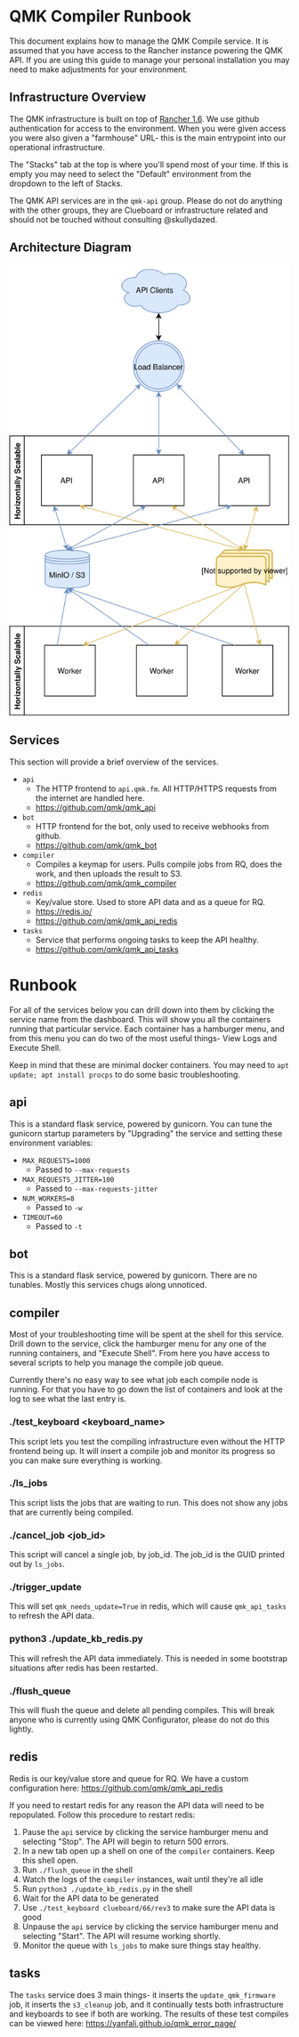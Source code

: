 # QMK Compiler Runbook

This document explains how to manage the QMK Compile service. It is assumed that you have access to the Rancher instance powering the QMK API. If you are using this guide to manage your personal installation you may need to make adjustments for your environment.

## Infrastructure Overview

The QMK infrastructure is built on top of [Rancher 1.6](https://rancher.com/docs/rancher/v1.6/en/). We use github authentication for access to the environment. When you were given access you were also given a "farmhouse" URL- this is the main entrypoint into our operational infrastructure.

The "Stacks" tab at the top is where you'll spend most of your time. If this is empty you may need to select the "Default" environment from the dropdown to the left of Stacks.

The QMK API services are in the `qmk-api` group. Please do not do anything with the other groups, they are Clueboard or infrastructure related and should not be touched without consulting @skullydazed.

## Architecture Diagram

![QMK API Architecture. API Clients speak HTTP to the load balancer, which distributes those requests to API nodes. Those nodes communicate with S3 and RQ to deliver information about jobs to clients. Worker nodes in the background pull jobs from RQ and store the results of those jobs in S3.](https://raw.githubusercontent.com/qmk/qmk_api/master/docs/architecture.svg)

## Services

This section will provide a brief overview of the services.

* `api`
    * The HTTP frontend to `api.qmk.fm`. All HTTP/HTTPS requests from the internet are handled here.
    * https://github.com/qmk/qmk_api
* `bot`
    * HTTP frontend for the bot, only used to receive webhooks from github.
    * https://github.com/qmk/qmk_bot
* `compiler`
    * Compiles a keymap for users. Pulls compile jobs from RQ, does the work, and then uploads the result to S3.
    * https://github.com/qmk/qmk_compiler
* `redis`
    * Key/value store. Used to store API data and as a queue for RQ.
    * https://redis.io/
    * https://github.com/qmk/qmk_api_redis
* `tasks`
    * Service that performs ongoing tasks to keep the API healthy.
    * https://github.com/qmk/qmk_api_tasks

# Runbook

For all of the services below you can drill down into them by clicking the service name from the dashboard. This will show you all the containers running that particular service. Each container has a hamburger menu, and from this menu you can do two of the most useful things- View Logs and Execute Shell.

Keep in mind that these are minimal docker containers. You may need to `apt update; apt install procps` to do some basic troubleshooting.

## api

This is a standard flask service, powered by gunicorn. You can tune the gunicorn startup parameters by "Upgrading" the service and setting these environment variables:

* `MAX_REQUESTS=1000`
    * Passed to `--max-requests`
* `MAX_REQUESTS_JITTER=100`
    * Passed to `--max-requests-jitter`
* `NUM_WORKERS=8`
    * Passed to `-w`
* `TIMEOUT=60`
    * Passed to `-t`

## bot

This is a standard flask service, powered by gunicorn. There are no tunables. Mostly this services chugs along unnoticed.

## compiler

Most of your troubleshooting time will be spent at the shell for this service. Drill down to the service, click the hamburger menu for any one of the running containers, and "Execute Shell". From here you have access to several scripts to help you manage the compile job queue.

Currently there's no easy way to see what job each compile node is running. For that you have to go down the list of containers and look at the log to see what the last entry is.

### ./test_keyboard <keyboard_name>

This script lets you test the compiling infrastructure even without the HTTP frontend being up. It will insert a compile job and monitor its progress so you can make sure everything is working.

### ./ls_jobs

This script lists the jobs that are waiting to run. This does not show any jobs that are currently being compiled.

### ./cancel_job <job_id>

This script will cancel a single job, by job_id. The job_id is the GUID printed out by `ls_jobs`.

### ./trigger_update

This will set `qmk_needs_update=True` in redis, which will cause `qmk_api_tasks` to refresh the API data.

### python3 ./update_kb_redis.py

This will refresh the API data immediately. This is needed in some bootstrap situations after redis has been restarted.

### ./flush_queue

This will flush the queue and delete all pending compiles. This will break anyone who is currently using QMK Configurator, please do not do this lightly.

## redis

Redis is our key/value store and queue for RQ. We have a custom configuration here: <https://github.com/qmk/qmk_api_redis>

If you need to restart redis for any reason the API data will need to be repopulated. Follow this procedure to restart redis:

1. Pause the `api` service by clicking the service hamburger menu and selecting "Stop". The API will begin to return 500 errors.
2. In a new tab open up a shell on one of the `compiler` containers. Keep this shell open.
3. Run `./flush_queue` in the shell
4. Watch the logs of the `compiler` instances, wait until they're all idle
5. Run `python3 ./update_kb_redis.py` in the shell
6. Wait for the API data to be generated
7. Use `./test_keyboard clueboard/66/rev3` to make sure the API data is good
8. Unpause the `api` service by clicking the service hamburger menu and selecting "Start". The API will resume working shortly.
9. Monitor the queue with `ls_jobs` to make sure things stay healthy.

## tasks

The `tasks` service does 3 main things- it inserts the `update_qmk_firmware` job, it inserts the `s3_cleanup` job, and it continually tests both infrastructure and keyboards to see if both are working. The results of these test compiles can be viewed here: <https://yanfali.github.io/qmk_error_page/>
